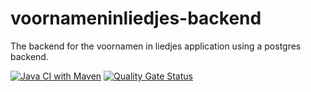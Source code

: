 # voornameninliedjes-backend

The backend for the voornamen in liedjes application using a postgres backend.

[![Java CI with Maven](https://github.com/rweekers/voornameninliedjes-backend/actions/workflows/maven.yml/badge.svg)](https://github.com/rweekers/voornameninliedjes-backend/actions/workflows/maven.yml)
[![Quality Gate Status](https://sonarcloud.io/api/project_badges/measure?project=nl.orangeflamingo%3Avoornameninliedjes-backend&metric=alert_status)](https://sonarcloud.io/summary/new_code?id=nl.orangeflamingo%3Avoornameninliedjes-backend)
